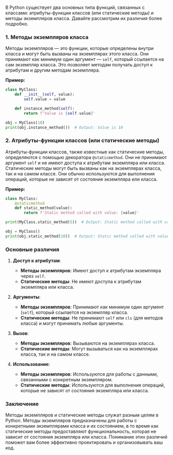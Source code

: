 
В Python существует два основных типа функций, связанных с классами: атрибуты-функции классов (или статические методы) и методы экземпляров класса. Давайте рассмотрим их различия более подробно.

### 1. Методы экземпляров класса

Методы экземпляров — это функции, которые определены внутри класса и могут быть вызваны на экземплярах этого класса. Они принимают как минимум один аргумент — `self`, который ссылается на сам экземпляр класса. Это позволяет методам получать доступ к атрибутам и другим методам экземпляра.

**Пример:**
```python
class MyClass:
    def __init__(self, value):
        self.value = value

    def instance_method(self):
        return f'Value is {self.value}'

obj = MyClass(10)
print(obj.instance_method())  # Output: Value is 10
```

### 2. Атрибуты-функции классов (или статические методы)

Атрибуты-функции классов, также известные как статические методы, определяются с помощью декоратора `@staticmethod`. Они не принимают аргумент `self` и не имеют доступа к атрибутам экземпляра или класса. Статические методы могут быть вызваны как на экземплярах класса, так и на самом классе. Они обычно используются для выполнения операций, которые не зависят от состояния экземпляра или класса.

**Пример:**
```python
class MyClass:
    @staticmethod
    def static_method(value):
        return f'Static method called with value: {value}'

print(MyClass.static_method(5))  # Output: Static method called with value: 5

obj = MyClass()
print(obj.static_method(10))  # Output: Static method called with value: 10
```

### Основные различия

1. **Доступ к атрибутам**:
   - **Методы экземпляров**: Имеют доступ к атрибутам экземпляра через `self`.
   - **Статические методы**: Не имеют доступа к атрибутам экземпляра или класса.

2. **Аргументы**:
   - **Методы экземпляров**: Принимают как минимум один аргумент (`self`), который ссылается на экземпляр класса.
   - **Статические методы**: Не принимают `self` или `cls` (для методов класса) и могут принимать любые аргументы.

3. **Вызов**:
   - **Методы экземпляров**: Вызываются на экземплярах класса.
   - **Статические методы**: Могут вызываться как на экземплярах класса, так и на самом классе.

4. **Использование**:
   - **Методы экземпляров**: Используются для работы с данными, связанными с конкретным экземпляром.
   - **Статические методы**: Используются для выполнения операций, которые не зависят от состояния экземпляра или класса.

### Заключение

Методы экземпляров и статические методы служат разным целям в Python. Методы экземпляров предназначены для работы с конкретными экземплярами класса и их состоянием, в то время как статические методы предоставляют функциональность, которая не зависит от состояния экземпляра или класса. Понимание этих различий поможет вам более эффективно проектировать и организовывать ваш код.